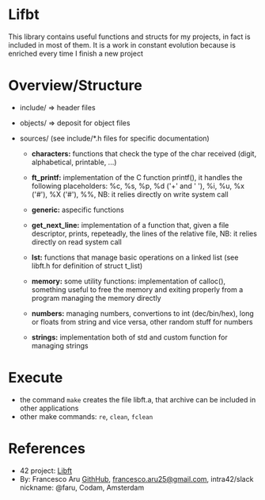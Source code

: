 # Lifbt
This library contains useful functions and structs for my projects, in fact is included in most of them. It is a work in constant evolution because is enriched every time I finish a new project


# Overview/Structure
- include/           => header files
- objects/           => deposit for object files
- sources/		(see include/*.h files for specific documentation)

	- **characters:** 		functions that check the type of the char received (digit, alphabetical, printable, ...)

	- **ft_printf:**  		implementation of the C function printf(), it handles the following placeholders: %c, %s, %p, %d ('+' and ' '), %i, %u, %x ('#'), %X ('#'), %%, NB: it relies directly on write system call
	
	- **generic:**			aspecific functions

	- **get_next_line:**  	implementation of a function that, given a file descriptor, prints, repeteadly, the lines of the relative file, NB: it relies directly on read system call

	- **lst:**  			functions that manage basic operations on a linked list (see libft.h for definition of struct t_list)

	- **memory:**  			some utility functions: implementation of calloc(), something useful to free the memory and exiting properly from a program managing the memory directly

	- **numbers:**  		managing numbers, convertions to int (dec/bin/hex), long or floats from string and vice versa, other random stuff for numbers

	- **strings:**  		implementation both of std and custom function for managing strings


# Execute
- the command `make` creates the file libft.a, that archive can be included in other applications
- other make commands: `re`, `clean`, `fclean`


# References
- 42 project: [Libft](https://cdn.intra.42.fr/pdf/pdf/73987/en.subject.pdf)
- By: Francesco Aru [GithHub](https://github.com/Orpheus-3145), francesco.aru25@gmail.com, intra42/slack nickname: @faru, Codam, Amsterdam